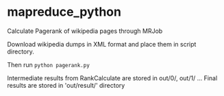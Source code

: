 mapreduce_python
================
Calculate Pagerank of wikipedia pages through MRJob

Download wikipedia dumps in XML format and place them in script directory.

Then run `python pagerank.py`

Intermediate results from RankCalculate are stored in out/0/, out/1/ ...
Final results are stored in 'out/result/' directory

